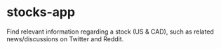 # stocks-app
Find relevant information regarding a stock (US &amp; CAD), such as related news/discussions on Twitter and Reddit. 
